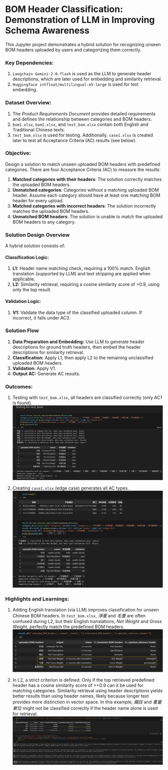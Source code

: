 # **BOM Header Classification: Demonstration of LLM in Improving Schema Awareness**
This Jupyter project demonstrates a hybrid solution for recognizing unseen BOM headers uploaded by users and categorizing them correctly.

### **Key Dependencies:**
1. `Langchain Gemini-2.0-flash` is used as the LLM to generate header descriptions, which are later used for embedding and similarity retrieval.
2. `Huggingface intfloat/multilingual-e5-large` is used for text embedding.

### **Dataset Overview:**
1. The *Product Requirements Document* provides detailed requirements and defines the relationship between categories and BOM headers.
2. `bom1.xlsx`, `bom2.xlsx`, and `test_bom.xlsx` contain both English and Traditional Chinese texts.
3. `test_bom.xlsx` is used for testing. Additionally, `case1.xlsx` is created later to test all Acceptance Criteria (AC) results (see below).

### **Objective:**
Design a solution to match unseen uploaded BOM headers with predefined categories. There are four Acceptance Criteria (AC) to measure the results:
1. **Matched categories with their headers**: The solution correctly matches the uploaded BOM headers.
2. **Unmatched categories**: Categories without a matching uploaded BOM header. Assume each category should have at least one matching BOM header for every upload.
3. **Matched categories with incorrect headers**: The solution incorrectly matches the uploaded BOM headers.
4. **Unmatched BOM headers**: The solution is unable to match the uploaded BOM headers to any category.

### **Solution Design Overview**
A hybrid solution consists of:

#### **Classification Logic:**
1. **L1:** Header name matching check, requiring a 100% match. English translation (supported by LLM) and text stripping are applied when applicable.
2. **L2:** Similarity retrieval, requiring a cosine similarity score of >0.9, using only the top result.

#### **Validation Logic:**
1. **V1:** Validate the data type of the classified uploaded column. If incorrect, it falls under AC3.

### **Solution Flow**
1. **Data Preparation and Embedding:** Use LLM to generate header descriptions for ground truth headers, then embed the header descriptions for similarity retrieval.
2. **Classification:** Apply L1, then apply L2 to the remaining unclassified uploaded BOM headers.
3. **Validation:** Apply V1.
4. **Output AC:** Generate AC results.

### **Outcomes:**

1. Testing with `test_bom.xlsx`, all headers are classified correctly (only AC1 is found).
   ![alt text](data/outcome1.jpg)

2. Creating `case1.xlsx` (edge case) generates all AC types.
   ![alt text](data/outcome2.jpg)

### **Highlights and Learnings:**
1. Adding English translation (via LLM) improves classification for unseen Chinese BOM headers. In `test_bom.xlsx`, *淨重* and *毛重* are often confused during L2, but their English translations, *Net Weight* and *Gross Weight*, perfectly match the predefined BOM headers.
   ![alt text](data/highlight1.jpg)

2. In L2, a strict criterion is defined: Only if the top retrieved predefined header has a cosine similarity score of >=0.9 can it be used for matching categories. Similarity retrieval using header descriptions yields better results than using header names, likely because longer text provides more distinction in vector space. In this example, *備註* and *重量單位* might not be classified correctly if the header name alone is used for retrieval.
   ![alt text](data/highlight2.jpg)

